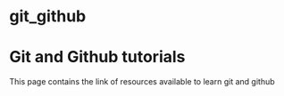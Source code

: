 # git_github
 <!DOCTYPE html>
<html>
<body>

<h1>Git and Github tutorials</h1>
<p>This page contains the link of resources available to learn git and github</p>

</body>
</html> 
